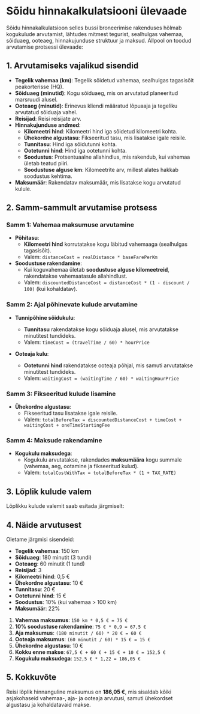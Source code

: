 # Sõidu hinnakalkulatsiooni ülevaade

Sõidu hinnakalkulatsioon selles bussi broneerimise rakenduses hõlmab kogukulude arvutamist, lähtudes mitmest tegurist, sealhulgas vahemaa, sõiduaeg, ooteaeg, hinnakujunduse struktuur ja maksud. Allpool on toodud arvutamise protsessi ülevaade:

## 1. Arvutamiseks vajalikud sisendid
- **Tegelik vahemaa (km)**: Tegelik sõidetud vahemaa, sealhulgas tagasisõit peakorterisse (HQ).
- **Sõiduaeg (minutid)**: Kogu sõiduaeg, mis on arvutatud planeeritud marsruudi alusel.
- **Ooteaeg (minutid)**: Erinevus kliendi määratud lõpuaaja ja tegeliku arvutatud sõiduaja vahel.
- **Reisijad**: Reisi reisijate arv.
- **Hinnakujunduse andmed**:
  - **Kilomeetri hind**: Kilomeetri hind iga sõidetud kilomeetri kohta.
  - **Ühekordne algustasu**: Fikseeritud tasu, mis lisatakse igale reisile.
  - **Tunnitasu**: Hind iga sõidutunni kohta.
  - **Ootetunni hind**: Hind iga ootetunni kohta.
  - **Soodustus**: Protsentuaalne allahindlus, mis rakendub, kui vahemaa ületab teatud piiri.
  - **Soodustuse alguse km**: Kilomeetrite arv, millest alates hakkab soodustus kehtima.
- **Maksumäär**: Rakendatav maksumäär, mis lisatakse kogu arvutatud kulule.

## 2. Samm-sammult arvutamise protsess

### Samm 1: Vahemaa maksumuse arvutamine
- **Põhitasu**:
  - **Kilomeetri hind** korrutatakse kogu läbitud vahemaaga (sealhulgas tagasisõit).
  - Valem: `distanceCost = realDistance * baseFarePerKm`
- **Soodustuse rakendamine**:
  - Kui koguvahemaa ületab **soodustuse alguse kilomeetreid**, rakendatakse vahemaatasule allahindlust.
  - Valem: `discountedDistanceCost = distanceCost * (1 - discount / 100)` (kui kohaldatav).

### Samm 2: Ajal põhinevate kulude arvutamine
- **Tunnipõhine sõidukulu**:
  - **Tunnitasu** rakendatakse kogu sõiduaja alusel, mis arvutatakse minutitest tundideks.
  - Valem: `timeCost = (travelTime / 60) * hourPrice`
  
- **Ooteaja kulu**:
  - **Ootetunni hind** rakendatakse ooteaja põhjal, mis samuti arvutatakse minutitest tundideks.
  - Valem: `waitingCost = (waitingTime / 60) * waitingHourPrice`
  
### Samm 3: Fikseeritud kulude lisamine
- **Ühekordne algustasu**:
  - Fikseeritud tasu lisatakse igale reisile.
  - Valem: `totalBeforeTax = discountedDistanceCost + timeCost + waitingCost + oneTimeStartingFee`

### Samm 4: Maksude rakendamine
- **Kogukulu maksudega**:
  - Kogukulu arvutatakse, rakendades **maksumäära** kogu summale (vahemaa, aeg, ootamine ja fikseeritud kulud).
  - Valem: `totalCostWithTax = totalBeforeTax * (1 + TAX_RATE)`

## 3. Lõplik kulude valem
Lõplikku kulude valemit saab esitada järgmiselt:


## 4. Näide arvutusest
Oletame järgmisi sisendeid:
- **Tegelik vahemaa**: 150 km
- **Sõiduaeg**: 180 minutit (3 tundi)
- **Ooteaeg**: 60 minutit (1 tund)
- **Reisijad**: 3
- **Kilomeetri hind**: 0,5 €
- **Ühekordne algustasu**: 10 €
- **Tunnitasu**: 20 €
- **Ootetunni hind**: 15 €
- **Soodustus**: 10% (kui vahemaa > 100 km)
- **Maksumäär**: 22%

1. **Vahemaa maksumus**: `150 km * 0,5 € = 75 €`
2. **10% soodustuse rakendamine**: `75 € * 0,9 = 67,5 €`
3. **Aja maksumus**: `(180 minutit / 60) * 20 € = 60 €`
4. **Ooteaja maksumus**: `(60 minutit / 60) * 15 € = 15 €`
5. **Ühekordne algustasu**: 10 €
6. **Kokku enne makse**: `67,5 € + 60 € + 15 € + 10 € = 152,5 €`
7. **Kogukulu maksudega**: `152,5 € * 1,22 = 186,05 €`

## 5. Kokkuvõte
Reisi lõplik hinnanguline maksumus on **186,05 €**, mis sisaldab kõiki asjakohaseid vahemaa-, aja- ja ooteaja arvutusi, samuti ühekordset algustasu ja kohaldatavaid makse.
